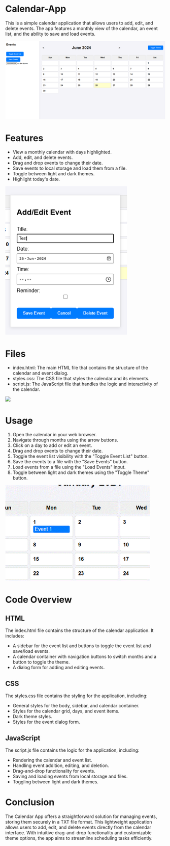 # Calendar-App
This is a simple calendar application that allows users to add, edit, and delete events. The app features a monthly view of the calendar, an event list, and the ability to save and load events.

![](images/screenshot0.PNG)

# Features
- View a monthly calendar with days highlighted.
- Add, edit, and delete events.
- Drag and drop events to change their date.
- Save events to local storage and load them from a file.
- Toggle between light and dark themes.
- Highlight today's date.

![](images/screenshot1.PNG)

# Files
 - index.html: The main HTML file that contains the structure of the calendar and event dialog.
 - styles.css: The CSS file that styles the calendar and its elements.
 - script.js: The JavaScript file that handles the logic and interactivity of the calendar.

![](images/demo0.gif)

# Usage
1. Open the calendar in your web browser.
2. Navigate through months using the arrow buttons.
3. Click on a day to add or edit an event.
4. Drag and drop events to change their date.
5. Toggle the event list visibility with the "Toggle Event List" button.
6. Save the events to a file with the "Save Events" button.
7. Load events from a file using the "Load Events" input.
8. Toggle between light and dark themes using the "Toggle Theme" button.

![](images/demo1.gif)

# Code Overview
## HTML
The index.html file contains the structure of the calendar application. It includes:

- A sidebar for the event list and buttons to toggle the event list and save/load events.
- A calendar container with navigation buttons to switch months and a button to toggle the theme.
- A dialog form for adding and editing events.

## CSS
The styles.css file contains the styling for the application, including:

- General styles for the body, sidebar, and calendar container.
- Styles for the calendar grid, days, and event items.
- Dark theme styles.
- Styles for the event dialog form.

## JavaScript
The script.js file contains the logic for the application, including:

- Rendering the calendar and event list.
- Handling event addition, editing, and deletion.
- Drag-and-drop functionality for events.
- Saving and loading events from local storage and files.
- Toggling between light and dark themes.

# Conclusion
The Calendar App offers a straightforward solution for managing events, storing them securely in a TXT file format. This lightweight application allows users to add, edit, and delete events directly from the calendar interface. With intuitive drag-and-drop functionality and customizable theme options, the app aims to streamline scheduling tasks efficiently.
